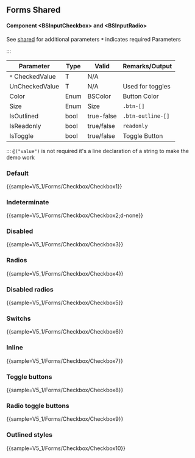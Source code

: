 ﻿## Forms Shared
#### Component \<BSInputCheckbox\> and \<BSInputRadio\>
See [shared](layout/shared) for additional parameters
**`*`** indicates required Parameters

:::

| Parameter        | Type           | Valid          | Remarks/Output            | 
|------------------|----------------|----------------|---------------------------|
| `*` CheckedValue | T              | N/A            |                           | {.table-striped .p-2}
| UnCheckedValue   | T              | N/A            | Used for toggles          |
| Color            | Enum           | BSColor        | Button Color              |
| Size             | Enum           | Size           | `.btn-[]`                 |
| IsOutlined       | bool           | true-false     | `.btn-outline-[]`         |
| IsReadonly       | bool           | true/false     | `readonly`                |
| IsToggle         | bool           | true/false     | Toggle Button             |

:::
`@("value")` is not required it's a line declaration of a string to make the demo work

### Default

{{sample=V5_1/Forms/Checkbox/Checkbox1}}

### Indeterminate

{{sample=V5_1/Forms/Checkbox/Checkbox2;d-none}}

### Disabled

{{sample=V5_1/Forms/Checkbox/Checkbox3}}

### Radios

{{sample=V5_1/Forms/Checkbox/Checkbox4}}

### Disabled radios

{{sample=V5_1/Forms/Checkbox/Checkbox5}}

### Switchs

{{sample=V5_1/Forms/Checkbox/Checkbox6}}

### Inline

{{sample=V5_1/Forms/Checkbox/Checkbox7}}

### Toggle buttons

{{sample=V5_1/Forms/Checkbox/Checkbox8}}

### Radio toggle buttons

{{sample=V5_1/Forms/Checkbox/Checkbox9}}

### Outlined styles

{{sample=V5_1/Forms/Checkbox/Checkbox10}}
